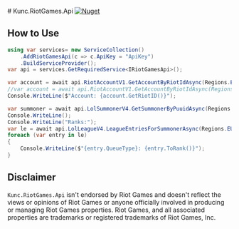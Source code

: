 ﻿﻿# Kunc.RiotGames.Api
[![Nuget](https://img.shields.io/nuget/v/Kunc.RiotGames.Api?logo=NuGet&logoColor=blue&style=flat-square)](https://www.nuget.org/packages/Kunc.RiotGames.Api)

## How to Use
```cs
using var services= new ServiceCollection()
    .AddRiotGamesApi(c => c.ApiKey = "ApiKey")
    .BuildServiceProvider();
var api = services.GetRequiredService<IRiotGamesApi>();

var account = await api.RiotAccountV1.GetAccountByRiotIdAsync(Regions.EUROPE, "AoshiW#IRON");
//var account = await api.RiotAccountV1.GetAccountByRiotIdAsync(Regions.EUROPE, "AoshiW", "IRON");
Console.WriteLine($"Account: {account.GetRiotID()}");

var summoner = await api.LolSummonerV4.GetSummonerByPuuidAsync(Regions.EUN1, account.Puuid);
Console.WriteLine();
Console.WriteLine("Ranks:");
var le = await api.LolLeagueV4.LeagueEntriesForSummonerAsync(Regions.EUN1, summoner.Id);
foreach (var entry in le)
{
    Console.WriteLine($"{entry.QueueType}: {entry.ToRank()}");
}
```

## Disclaimer
`Kunc.RiotGames.Api` isn't endorsed by Riot Games and doesn't reflect the views or opinions of Riot Games or anyone officially involved in producing or managing Riot Games properties. Riot Games, and all associated properties are trademarks or registered trademarks of Riot Games, Inc.
